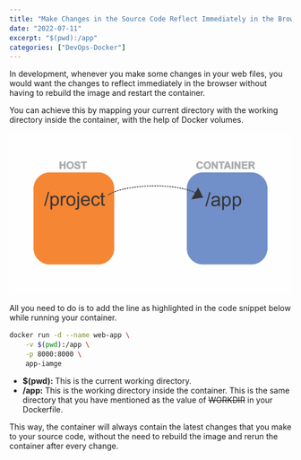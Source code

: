 ```yaml
---
title: "Make Changes in the Source Code Reflect Immediately in the Browser Without Rebuilding a Docker Image"
date: "2022-07-11"
excerpt: "$(pwd):/app"
categories: ["DevOps-Docker"]
---
```


In development, whenever you make some changes in your web files, you would want the changes to reflect immediately in the browser without having to rebuild the image and restart the container.

You can achieve this by mapping your current directory with the working directory inside the container, with the help of Docker volumes.

![Docker Volume](../images/host-volume/volume-mapping.png)

All you need to do is to add the line as highlighted in the code snippet below while running your container.

```sh {numberLines, 2-2}
docker run -d --name web-app \
    -v $(pwd):/app \
    -p 8000:8000 \
    app-iamge
```

- **$(pwd):** This is the current working directory.
- **/app:** This is the working directory inside the container. This is the same directory that you have mentioned as the value of ~~WORKDIR~~ in your Dockerfile.

This way, the container will always contain the latest changes that you make to your source code, without the need to rebuild the image and rerun the container after every change.
